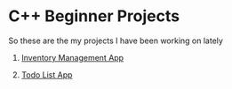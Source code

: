 # C++ Beginner Projects

So these are the my projects I have been working on lately

1. [Inventory Management App](https://github.com/zayinhd/Cpp-Projects/tree/main/Inventory%20Management%20App)
   
2. [Todo List App](https://github.com/zayinhd/Cpp-Projects/tree/main/Todo%20List%20Project)
